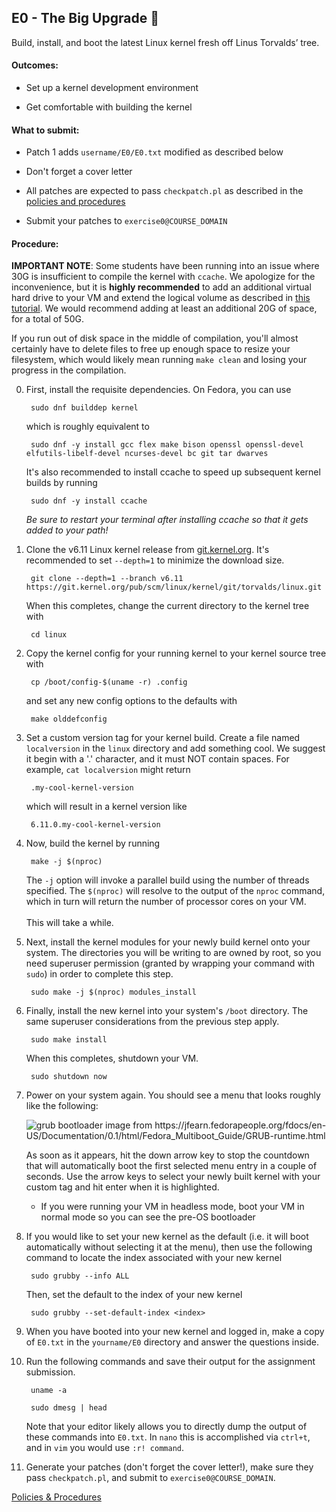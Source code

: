 ## E0 - The Big Upgrade 🎢

Build, install, and boot the latest Linux kernel fresh off Linus Torvalds’ tree.

#### Outcomes:

* Set up a kernel development environment

* Get comfortable with building the kernel

#### What to submit:

* Patch 1 adds `username/E0/E0.txt` modified as described below

* Don't forget a cover letter

* All patches are expected to pass `checkpatch.pl` as described in the [policies and procedures](/procedures.md)

* Submit your patches to `exercise0@COURSE_DOMAIN`

#### Procedure:

**IMPORTANT NOTE**: Some students have been running into an issue where 30G is insufficient
to compile the kernel with `ccache`. We apologize for the inconvenience, but it is **highly recommended** to add an additional
virtual hard drive to your VM and extend the logical volume as described in
[this tutorial](https://fedoramagazine.org/add-storage-to-your-fedora-system-with-lvm/).
We would recommend adding at least an additional 20G of space, for a total of 50G.

If you run out of disk space in the middle of compilation, you'll almost certainly have to
delete files to free up enough space to resize your filesystem, which would likely
mean running `make clean` and losing your progress in the compilation.

0. First, install the requisite dependencies. On Fedora, you can use

        sudo dnf builddep kernel

    which is roughly equivalent to

        sudo dnf -y install gcc flex make bison openssl openssl-devel elfutils-libelf-devel ncurses-devel bc git tar dwarves

    It's also recommended to install ccache to speed up subsequent kernel builds
by running

        sudo dnf -y install ccache
    *Be sure to restart your terminal after installing ccache
so that it gets added to your path!*

0. Clone the v6.11 Linux kernel release from [git.kernel.org](https://git.kernel.org/pub/scm/linux/kernel/git/torvalds/linux.git).
It's recommended to set `--depth=1` to minimize the download size.

        git clone --depth=1 --branch v6.11 https://git.kernel.org/pub/scm/linux/kernel/git/torvalds/linux.git

    When this completes, change the current directory to the kernel tree with

        cd linux

0. Copy the kernel config for your running kernel to your kernel source tree with

        cp /boot/config-$(uname -r) .config

    and set any new config options to the defaults with

        make olddefconfig

0. Set a custom version tag for your kernel build.
Create a file named `localversion` in the `linux` directory and add something cool.
We suggest it begin with a '.' character, and it must NOT contain spaces.
For example, `cat localversion` might return

        .my-cool-kernel-version

    which will result in a kernel version like

        6.11.0.my-cool-kernel-version

0. Now, build the kernel by running

        make -j $(nproc)

    The `-j` option will invoke a parallel build using the number of threads specified.
The `$(nproc)` will resolve to the output of the `nproc` command,
which in turn will return the number of processor cores on your VM.
<br><br>
This will take a while.

0. Next, install the kernel modules for your newly build kernel onto your system.
The directories you will be writing to are owned by root,
so you need superuser permission (granted by wrapping your command with `sudo`)
in order to complete this step.

        sudo make -j $(nproc) modules_install

0. Finally, install the new kernel into your system's `/boot` directory. The same superuser considerations from the previous step apply.

        sudo make install

    When this completes, shutdown your VM.

        sudo shutdown now

0. Power on your system again. You should see a menu that looks roughly like the following:

	<img alt="grub bootloader image from https://jfearn.fedorapeople.org/fdocs/en-US/Documentation/0.1/html/Fedora_Multiboot_Guide/GRUB-runtime.html" src="/images/grub_menu.png"></img>

    As soon as it appears, hit the down arrow key to stop the countdown that will automatically boot the first selected menu entry in a couple of seconds.
Use the arrow keys to select your newly built kernel with your custom tag and hit enter when it is highlighted.

    * If you were running your VM in headless mode, boot your VM in normal mode so you can see the pre-OS bootloader


0. If you would like to set your new kernel as the default (i.e. it will boot automatically without selecting it at the menu), then use the following command to locate the index associated with your new kernel

        sudo grubby --info ALL

    Then, set the default to the index of your new kernel

        sudo grubby --set-default-index <index>

0. When you have booted into your new kernel and logged in, make a copy of `E0.txt`
in the `yourname/E0` directory and answer the questions inside.

0. Run the following commands and save their output for the assignment submission.

        uname -a

        sudo dmesg | head

    Note that your editor likely allows you to directly dump the output of these commands into `E0.txt`.
In `nano` this is accomplished via `ctrl+t`, and in `vim` you would use `:r! command`.

0. Generate your patches (don't forget the cover letter!), make sure they pass
`checkpatch.pl`, and submit to `exercise0@COURSE_DOMAIN`.

[Policies & Procedures](/procedures.md)
